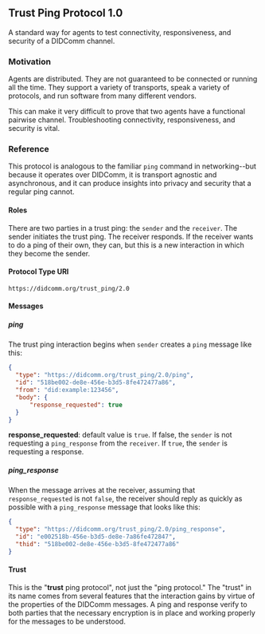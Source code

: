 ## Trust Ping Protocol 1.0

A standard way for agents to test connectivity,
responsiveness, and security of a DIDComm channel.

### Motivation

Agents are distributed. They are not guaranteed to be
connected or running all the time. They support a
variety of transports, speak a variety of protocols,
and run software from many different vendors.

This can make it very difficult to prove that two
agents have a functional pairwise channel. Troubleshooting
connectivity, responsiveness, and security is vital.

### Reference

This protocol is analogous to the familiar `ping`
command in networking--but because it operates
over DIDComm, it is transport
agnostic and asynchronous, and it can produce insights
into privacy and security that a regular ping
cannot.

#### Roles

There are two parties in a trust ping: the `sender`
and the `receiver`. The sender initiates the trust
ping. The receiver responds. If the receiver wants
to do a ping of their own, they can, but this is a
new interaction in which they become the sender.

#### Protocol Type URI

`https://didcomm.org/trust_ping/2.0`

#### Messages

##### ping

The trust ping interaction begins when `sender`
creates a `ping` message like this:

```JSON
{
  "type": "https://didcomm.org/trust_ping/2.0/ping",
  "id": "518be002-de8e-456e-b3d5-8fe472477a86",
  "from": "did:example:123456",
  "body": {
      "response_requested": true
  }
}
```

**response_requested**: default value is `true`. If false, the `sender` is not requesting a `ping_response` from the `receiver`. If `true`, the `sender` is requesting a response.

##### ping_response

When the message arrives at the receiver, assuming that `response_requested`
is not `false`, the receiver should reply as quickly as possible with a
`ping_response` message that looks like this:

```JSON
{
  "type": "https://didcomm.org/trust_ping/2.0/ping_response",
  "id": "e002518b-456e-b3d5-de8e-7a86fe472847",
  "thid": "518be002-de8e-456e-b3d5-8fe472477a86"
}
```

#### Trust

This is the "**trust** ping protocol", not just the "ping protocol."
The "trust" in its name comes from several features that the interaction
gains by virtue of the properties of the DIDComm messages. A ping and response verify to both parties that the necessary encryption is in place and working properly for the messages to be understood.
